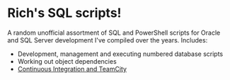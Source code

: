 Rich's SQL scripts!
===================

A random unofficial assortment of SQL and PowerShell scripts for Oracle and SQL Server development I've compiled over the years. Includes:

* Development, management and executing numbered database scripts
* Working out object dependencies
* [Continuous Integration and TeamCity](https://github.com/rdingwall/sqlscripts/tree/master/bulk_script_mgmt_utils)